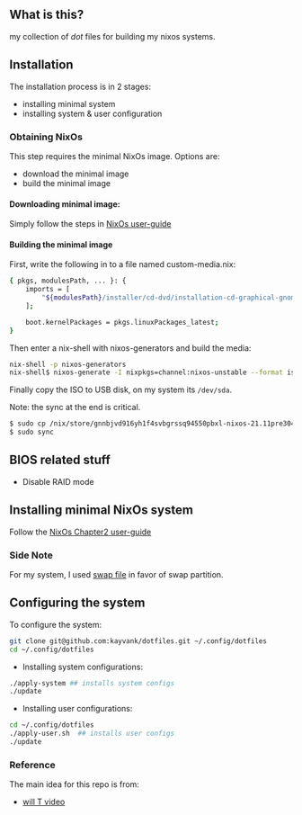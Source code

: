 What is this?
---
my collection of _dot_ files for building my nixos systems.

## Installation
The installation process is in 2 stages:
- installing minimal system
- installing system & user configuration

### Obtaining NixOs
This step requires the minimal NixOs image. Options are:
+ download the minimal image
+ build the minimal image

#### Downloading minimal image:
Simply follow the steps in [NixOs user-guide](https://nixos.org/download.html#nixos-iso)

#### Building the minimal image
First, write the following in to a file named custom-media.nix:

``` sh
{ pkgs, modulesPath, ... }: {
    imports = [
        "${modulesPath}/installer/cd-dvd/installation-cd-graphical-gnome.nix"
    ];

    boot.kernelPackages = pkgs.linuxPackages_latest;
}
```

Then enter a nix-shell with nixos-generators and build the media:

``` sh
nix-shell -p nixos-generators
nix-shell$ nixos-generate -I nixpkgs=channel:nixos-unstable --format iso --configuration ./custom-media.nix 
```

Finally copy the ISO to USB disk, on my system its `/dev/sda`.

Note: the sync at the end is critical.

``` sh
$ sudo cp /nix/store/gnnbjvd916yh1f4svbgrssq94550pbxl-nixos-21.11pre304626.8ecc61c91a5-x86_64-linux.iso/iso/nixos-21.11pre304626.8ecc61c91a5-x86_64-linux.iso /dev/sda
$ sudo sync
```

## BIOS related stuff
+ Disable RAID mode

## Installing minimal NixOs system
Follow the [NixOs Chapter2 user-guide](https://nixos.org/manual/nixos/stable/index.html#sec-installation)

### Side Note
For my system, I used [swap file](https://linuxize.com/post/create-a-linux-swap-file/) in favor of swap partition.

## Configuring the system
To configure the system:

``` sh
git clone git@github.com:kayvank/dotfiles.git ~/.config/dotfiles
cd ~/.config/dotfiles
```
+ Installing system configurations:
``` sh
./apply-system ## installs system configs
./update
```

+ Installing user configurations:

``` sh
cd ~/.config/dotfiles
./apply-user.sh  ## installs user configs
./update
```

### Reference
The main idea for this repo is from:
- [will T video](https://www.youtube.com/watch?v=mJbQ--iBc1U&list=PL-saUBvIJzOkjAw_vOac75v-x6EzNzZq-&index=8)



